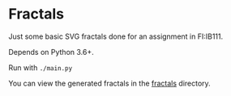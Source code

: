 # Fractals
Just some basic SVG fractals done for an assignment in FI:IB111.

Depends on Python 3.6+.

Run with `./main.py`

You can view the generated fractals in the [fractals](fractals/) directory.
